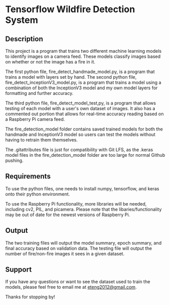 # Tensorflow Wildfire Detection System

## Description

This project is a program that trains two different machine learning models to identify images on a camera feed. These models classify images based on whether or not the image has a fire in it.

The first python file, fire_detect_handmade_model.py, is a program that trains a model with layers set by hand. The second python file, fire_detect_inceptionV3_model.py, is a program that trains a model using a combination of both the InceptionV3 model and my own model layers for formatting and further accuracy.

The third python file, fire_detect_model_test,py, is a program that allows testing of each model with a user's own dataset of images. It also has a commented out portion that allows for real-time accuracy reading based on a Raspberry Pi camera feed.

The fire_detection_model folder contains saved trained models for both the handmade and InceptionV3 model so users can test the models without having to retrain them themselves.

The .gitattributes file is just for compatibility with Git LFS, as the .keras model files in the fire_detection_model folder are too large for normal Github pushing.

## Requirements

To use the python files, one needs to install numpy, tensorflow, and keras onto their python environment. 

To use the Raspberry Pi functionality, more libraries will be needed, including cv2, PIL, and picamera. Please note that the libaries/functionality may be out of date for the newest versions of Raspberry Pi.

## Output

The two training files will output the model summary, epoch summary, and final accuracy based on validation data. The testing file will output the number of fire/non-fire images it sees in a given dataset.

## Support

If you have any questions or want to see the dataset used to train the models, please feel free to email me at eteng2012@gmail.com.

Thanks for stopping by!
